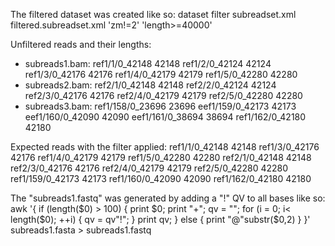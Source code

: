 The filtered dataset was created like so:
    dataset filter subreadset.xml filtered.subreadset.xml 'zm!=2' 'length>=40000'

Unfiltered reads and their lengths:
- subreads1.bam:
    ref1/1/0_42148 42148
    ref1/2/0_42124 42124
    ref1/3/0_42176 42176
    ref1/4/0_42179 42179
    ref1/5/0_42280 42280
- subreads2.bam:
    ref2/1/0_42148 42148
    ref2/2/0_42124 42124
    ref2/3/0_42176 42176
    ref2/4/0_42179 42179
    ref2/5/0_42280 42280
- subreads3.bam:
    ref1/158/0_23696 23696
    eef1/159/0_42173 42173
    eef1/160/0_42090 42090
    eef1/161/0_38694 38694
    ref1/162/0_42180 42180

Expected reads with the filter applied:
    ref1/1/0_42148 42148
    ref1/3/0_42176 42176
    ref1/4/0_42179 42179
    ref1/5/0_42280 42280
    ref2/1/0_42148 42148
    ref2/3/0_42176 42176
    ref2/4/0_42179 42179
    ref2/5/0_42280 42280
    ref1/159/0_42173 42173
    ref1/160/0_42090 42090
    ref1/162/0_42180 42180

The "subreads1.fastq" was generated by adding a "!" QV to all bases like so:
awk '{ if (length($0) > 100) { print $0; print "+"; qv = ""; for (i = 0; i< length($0); ++i) { qv = qv"!"; } print qv; } else { print "@"substr($0,2) } }' subreads1.fasta > subreads1.fastq
